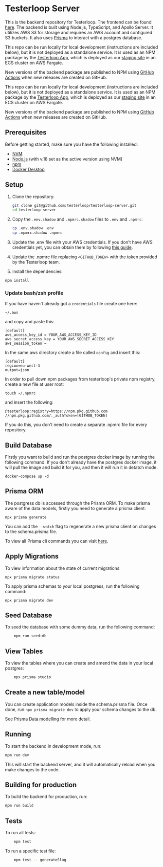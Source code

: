 # Testerloop Server

This is the backend repository for Testerloop. The frontend can be found [here](https://github.com/testerloop/testerloop-frontend). The backend is built using Node.js, TypeScript, and Apollo Server. It utilizes AWS S3 for storage and requires an AWS account and configured S3 buckets. It also uses [Prisma](https://www.prisma.io/docs) to interact with a postgres database.

This repo can be run locally for local development (instructions are included below), but it is not deployed as a standalone service. It is used as an NPM package by the [Testerloop App](https://github.com/testerloop/testerloop-app), which is deployed as our [staging site](www.otf.overloop.io) in an ECS cluster on AWS Fargate.

New versions of the backend package are published to NPM using [GitHub Actions](https://github.com/testerloop/testerloop-app/blob/master/.github/workflows/release-package.yml) when new releases are created on GitHub.

This repo can be run locally for local development (instructions are included below), but it is not deployed as a standalone service. It is used as an NPM package by the [Testerloop App](https://github.com/testerloop/testerloop-app), which is deployed as our [staging site](www.otf.overloop.io) in an ECS cluster on AWS Fargate.

New versions of the backend package are published to NPM using [GitHub Actions](https://github.com/testerloop/testerloop-app/blob/master/.github/workflows/release-package.yml) when new releases are created on GitHub.

## Prerequisites

Before getting started, make sure you have the following installed:

- [NVM](https://github.com/nvm-sh/nvm)
- [Node.js](https://nodejs.org/en/download/) (with v.18 set as the active version using NVM)
- [npm](https://www.npmjs.com/get-npm)
- [Docker Desktop](https://www.docker.com/products/docker-desktop/)

## Setup

1. Clone the repository:

    ```bash
    git clone git@github.com:testerloop/testerloop-server.git
    cd testerloop-server
    ```

2. Copy the `.env.shadow` and `.npmrc.shadow` files to `.env` and `.npmrc`:

    ```bash
    cp .env.shadow .env
    cp .npmrc.shadow .npmrc
    ```

3. Update the .env file with your AWS credentials. If you don't have AWS credentials yet, you can obtain them by following [this guide](https://docs.aws.amazon.com/IAM/latest/UserGuide/security-creds.html#access-keys-and-secret-access-keys).

4. Update the .npmrc file replacing `<GITHUB_TOKEN>` with the token provided by the Testerloop team.

5. Install the dependencies:

```bash
npm install
```

### Update bash/zsh profile

If you have haven't already got a `credentials` file create one here:

    ~/.aws

and copy and paste this:

    [default]
    aws_access_key_id = YOUR_AWS_ACCESS_KEY_ID
    aws_secret_access_key = YOUR_AWS_SECRET_ACCESS_KEY
    aws_session_token =

In the same aws directory create a file called `config` and insert this:

    [default]
    region=eu-west-3
    output=json

In order to pull down npm packages from testerloop's private npm registry, create a new file at user root:

    touch ~/.npmrc 

and insert the following:

    @testerloop:registry=https://npm.pkg.github.com
    //npm.pkg.github.com/:_authToken=[GITHUB_TOKEN]

If you do this, you don't need to create a separate .npmrc file for every repository.

## Build Database

Firstly you want to build and run the postgres docker image by running the following command. If you don't already have the postgres docker image, it will pull the image and build it for you, and then it will run it in detatch mode.

    docker-compose up -d

## Prisma ORM

The postgress db is accessed through the Prisma ORM. To make prisma aware of the data models, firstly you need to generate a prisma client:

    npx prisma generate

You can add the `--watch` flag to regenerate a new prisma client on changes to the schema.prisma file.

To view all Prisma cli commands you can visit [here](https://www.prisma.io/docs/reference/api-reference/command-reference).

## Apply Migrations

To view information about the state of current migrations:

    npx prisma migrate status

To apply prisma schemas to your local postgress, run the following command:

    npx prisma migrate dev

## Seed Database

To seed the database with some dummy data, run the following command:

``` bash
    npm run seed:db
```

## View Tables

To view the tables where you can create and amend the data in your local postgres:

``` bash
    npx prisma studio
```

## Create a new table/model

You can create application models inside the schema.prisma file. Once done, run
`npx prisma migrate dev` to apply your schema changes to the db.

See [Prisma Data modelling](https://www.prisma.io/docs/concepts/overview/what-is-prisma/data-modeling) for more detail.

## Running

To start the backend in development mode, run:

```bash
npm run dev
```

This will start the backend server, and it will automatically reload when you make changes to the code.

## Building for production

To build the backend for production, run:

```bash
npm run build
```

## Tests

To run all tests:

``` bash
    npm test
```

To run a specific test file:

```bash
    npm test -- generateSlug
```
